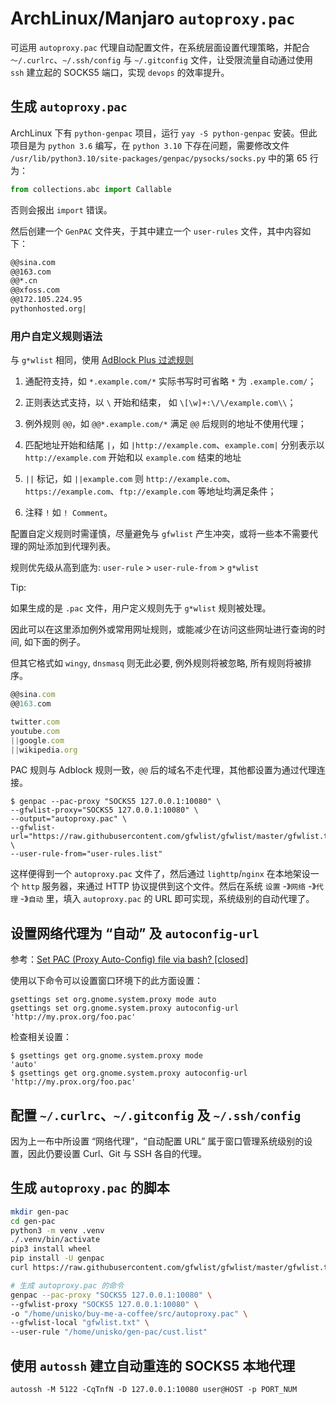 # ArchLinux/Manjaro `autoproxy.pac`

可运用 `autoproxy.pac` 代理自动配置文件，在系统层面设置代理策略，并配合 `～/.curlrc`、`~/.ssh/config` 与 `~/.gitconfig` 文件，让受限流量自动通过使用 `ssh` 建立起的 SOCKS5 端口，实现 `devops` 的效率提升。


## 生成 `autoproxy.pac`

ArchLinux 下有 `python-genpac` 项目，运行 `yay -S python-genpac` 安装。但此项目是为 `python 3.6` 编写，在 `python 3.10` 下存在问题，需要修改文件 `/usr/lib/python3.10/site-packages/genpac/pysocks/socks.py` 中的第 65 行为：

```python
from collections.abc import Callable
```

否则会报出 `import` 错误。

然后创建一个 `GenPAC` 文件夹，于其中建立一个 `user-rules` 文件，其中内容如下：

```txt
@@sina.com
@@163.com
@@*.cn
@@xfoss.com
@@172.105.224.95
pythonhosted.org|
```

### 用户自定义规则语法

与 `g*wlist` 相同，使用 [AdBlock Plus 过滤规则](http://adblockplus.org/en/filters)

1. 通配符支持，如 `*.example.com/*` 实际书写时可省略 `*` 为 `.example.com/`；

2. 正则表达式支持，以 `\` 开始和结束， 如 `\[\w]+:\/\/example.com\\`；

3. 例外规则 `@@`，如 `@@*.example.com/*` 满足 `@@` 后规则的地址不使用代理；

4. 匹配地址开始和结尾 `|`，如 `|http://example.com`、`example.com|` 分别表示以 `http://example.com` 开始和以 `example.com` 结束的地址

5. `||` 标记，如 `||example.com` 则 `http://example.com`、`https://example.com`、`ftp://example.com` 等地址均满足条件；

6. 注释 `!` 如 `! Comment`。

配置自定义规则时需谨慎，尽量避免与 `gfwlist` 产生冲突，或将一些本不需要代理的网址添加到代理列表。

规则优先级从高到底为: `user-rule` > `user-rule-from` > `g*wlist`

Tip:

如果生成的是 `.pac` 文件，用户定义规则先于 `g*wlist` 规则被处理。

因此可以在这里添加例外或常用网址规则，或能减少在访问这些网址进行查询的时间, 如下面的例子。

但其它格式如 `wingy`, `dnsmasq` 则无此必要, 例外规则将被忽略, 所有规则将被排序。


```javascript
@@sina.com
@@163.com

twitter.com
youtube.com
||google.com
||wikipedia.org
```

PAC 规则与 Adblock 规则一致，`@@` 后的域名不走代理，其他都设置为通过代理连接。

```console
$ genpac --pac-proxy "SOCKS5 127.0.0.1:10080" \
--gfwlist-proxy="SOCKS5 127.0.0.1:10080" \
--output="autoproxy.pac" \
--gfwlist-url="https://raw.githubusercontent.com/gfwlist/gfwlist/master/gfwlist.txt" \
--user-rule-from="user-rules.list"
```

这样便得到一个 `autoproxy.pac` 文件了，然后通过 `lighttp`/`nginx` 在本地架设一个 `http` 服务器，来通过 HTTP 协议提供到这个文件。然后在系统 `设置` -》`网络` -》`代理` -》`自动` 里，填入 `autoproxy.pac` 的 URL 即可实现，系统级别的自动代理了。

## 设置网络代理为 “自动” 及 `autoconfig-url`

参考：[Set PAC (Proxy Auto-Config) file via bash? [closed]](https://askubuntu.com/a/1046410)

使用以下命令可以设置窗口环境下的此方面设置：

```console
gsettings set org.gnome.system.proxy mode auto
gsettings set org.gnome.system.proxy autoconfig-url 'http://my.prox.org/foo.pac'
```

检查相关设置：

```console
$ gsettings get org.gnome.system.proxy mode
'auto'
$ gsettings get org.gnome.system.proxy autoconfig-url
'http://my.prox.org/foo.pac'
```

## 配置 `~/.curlrc`、`~/.gitconfig` 及 `~/.ssh/config`

因为上一布中所设置 “网络代理”，“自动配置 URL” 属于窗口管理系统级别的设置，因此仍要设置 Curl、Git 与 SSH 各自的代理。


## 生成 `autoproxy.pac` 的脚本

```bash
mkdir gen-pac
cd gen-pac
python3 -m venv .venv
./.venv/bin/activate
pip3 install wheel
pip install -U genpac
curl https://raw.githubusercontent.com/gfwlist/gfwlist/master/gfwlist.txt -o gfwlist.txt

# 生成 autoproxy.pac 的命令
genpac --pac-proxy "SOCKS5 127.0.0.1:10080" \
--gfwlist-proxy "SOCKS5 127.0.0.1:10080" \
-o "/home/unisko/buy-me-a-coffee/src/autoproxy.pac" \
--gfwlist-local "gfwlist.txt" \
--user-rule "/home/unisko/gen-pac/cust.list"
```

## 使用 `autossh` 建立自动重连的 SOCKS5 本地代理

```console
autossh -M 5122 -CqTnfN -D 127.0.0.1:10080 user@HOST -p PORT_NUM
```
